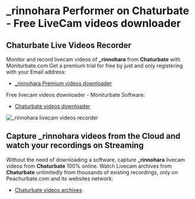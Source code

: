 # _rinnohara Performer on Chaturbate - Free LiveCam videos downloader

## Chaturbate Live Videos Recorder

Monitor and record livecam videos of **_rinnohara** from **Chaturbate** with Moniturbate.com
Get a premium trial for free by just and only registering with your Email address:
* [_rinnohara Premium videos downloader](https://moniturbate.com/request-demo-licence-key.html)

Free livecam videos downloader - Moniturbate Software:
* [Chaturbate videos downloader](https://moniturbate.com/moniturbate-download-software.html)

![_rinnohara livecam videos recorder](https://peachurnet.com/templates/moniturbate-software.png)


## Capture _rinnohara videos from the Cloud and watch your recordings on Streaming

Without the need of downloading a software, capture **_rinnohara** livecam videos from **Chaturbate** 100% online.
Watch Livecam archives from **Chaturbate** unlimitedly from thousands of existing recordings, only on Peachurbate.com and its websites network:
* [Chaturbate videos archives](https://peachurnet.com/)